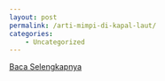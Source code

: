 ```yaml
---
layout: post
permalink: /arti-mimpi-di-kapal-laut/
categories:
    - Uncategorized
---
```


[Baca Selengkapnya](/10)